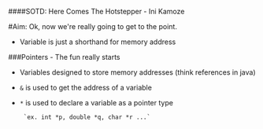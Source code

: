 ####SOTD: Here Comes The Hotstepper - Ini Kamoze

#Aim: Ok, now we're really going to get to the point.

- Variable is just a shorthand for memory address

###Pointers - The fun really starts

- Variables designed to store memory addresses (think references in java)

 - `&` is used to get the address of a variable

 - `*` is used to declare a variable as a pointer type

		`ex. int *p, double *q, char *r ...`

